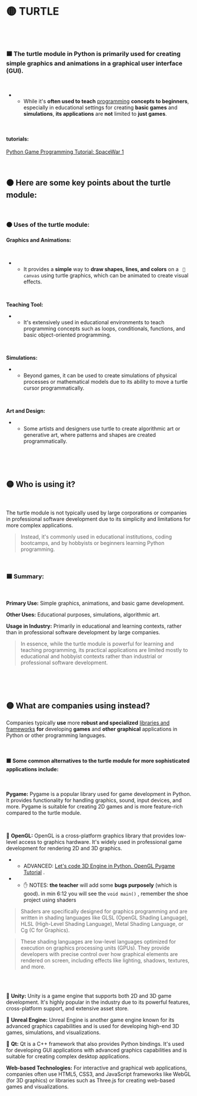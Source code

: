 # 🟡 TURTLE

<br>
<br>

### 🟦 The turtle module in Python is primarily used for creating simple graphics and animations in a graphical user interface (GUI).

<br>

- - While it's **often used to teach** <u>programming</u> **concepts to beginners**, especially in educational settings for creating **basic games** and **simulations**, **its applications** are **not** limited to **just games**.


<br>

#### tutorials:

[Python Game Programming Tutorial: SpaceWar 1](https://youtu.be/Ak1IDnP5IrI?si=vAxLLr9Cp6X3lvy1)


<br>

## 🟠 Here are some key points about the turtle module:


<br>

### 🟠 Uses of the turtle module:

**Graphics and Animations:**

<br>

- -  It provides a **simple** way to **draw shapes, lines, and colors** on a ` 🔲 canvas` using turtle graphics, which can be animated to create visual effects.

<br>

**Teaching Tool:**

- - It's extensively used in educational environments to teach programming concepts such as loops, conditionals, functions, and basic object-oriented programming.

<br>

**Simulations:**

- -  Beyond games, it can be used to create simulations of physical processes or mathematical models due to its ability to move a turtle cursor programmatically.

<br>

**Art and Design:**

- - Some artists and designers use turtle to create algorithmic art or generative art, where patterns and shapes are created programmatically.

<br>
<br>
<br>

## 🟡 Who is using it?

<br>

The turtle module is not typically used by large corporations or companies in professional software development due to its simplicity and limitations for more complex applications.

>Instead, it's commonly used in educational institutions, coding bootcamps, and by hobbyists or beginners learning Python programming.

<br>

### 🟦 Summary:

<br>


**Primary Use:** Simple graphics, animations, and basic game development.

**Other Uses:** Educational purposes, simulations, algorithmic art.

**Usage in Industry:** Primarily in educational and learning contexts, rather than in professional software development by large companies.


>In essence, while the turtle module is powerful for learning and teaching programming, its practical applications are limited mostly to educational and hobbyist contexts rather than industrial or professional software development.


<br>
<br>
<br>


## 🟡 What are companies using instead?

Companies typically **use** more **robust and specialized**  <u>libraries and frameworks</u>  **for** developing **games** and **other** **graphical** applications in Python or other programming languages.

<br>

#### 🟦 Some common alternatives to the turtle module for more sophisticated applications include:

<br>

**Pygame:** Pygame is a popular library used for game development in Python. It provides functionality for handling graphics, sound, input devices, and more. Pygame is suitable for creating 2D games and is more feature-rich compared to the turtle module.

<br>

📌 **OpenGL:** OpenGL is a cross-platform graphics library that provides low-level access to graphics hardware. It's widely used in professional game development for rendering 2D and 3D graphics.

 - - ADVANCED: [Let's code 3D Engine in Python. OpenGL Pygame Tutorial](https://youtu.be/eJDIsFJN4OQ?si=Ctx3TQHul9dZNtTw) .

 - - ✋ NOTES: **the teacher** will add some **bugs purposely** (which is good). in min 6:12 you will see the ` void main() ` , remember the shoe project using shaders

 > Shaders are specifically designed for graphics programming and are written in shading languages like GLSL (OpenGL Shading Language), HLSL (High-Level Shading Language), Metal Shading Language, or Cg (C for Graphics).


>These shading languages are low-level languages optimized for execution on graphics processing units (GPUs). They provide developers with precise control over how graphical elements are rendered on screen, including effects like lighting, shadows, textures, and more.

<br>
<br>

📌 **Unity:** Unity is a game engine that supports both 2D and 3D game development. It's highly popular in the industry due to its powerful features, cross-platform support, and extensive asset store.

📌 **Unreal Engine:** Unreal Engine is another game engine known for its advanced graphics capabilities and is used for developing high-end 3D games, simulations, and visualizations.

📌 **Qt:** Qt is a C++ framework that also provides Python bindings. It's used for developing GUI applications with advanced graphics capabilities and is suitable for creating complex desktop applications.

**Web-based Technologies:** For interactive and graphical web applications, companies often use HTML5, CSS3, and JavaScript frameworks like WebGL (for 3D graphics) or libraries such as Three.js for creating web-based games and visualizations.